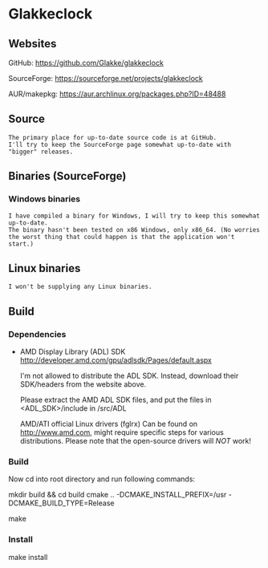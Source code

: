 # Glakkeclock
## Websites
GitHub: https://github.com/Glakke/glakkeclock

SourceForge: https://sourceforge.net/projects/glakkeclock

AUR/makepkg: https://aur.archlinux.org/packages.php?ID=48488

## Source
	The primary place for up-to-date source code is at GitHub.
	I'll try to keep the SourceForge page somewhat up-to-date with "bigger" releases.

## Binaries (SourceForge)
### Windows binaries
	I have compiled a binary for Windows, I will try to keep this somewhat up-to-date.
	The binary hasn't been tested on x86 Windows, only x86_64. (No worries
	the worst thing that could happen is that the application won't start.)

## Linux binaries
	I won't be supplying any Linux binaries.

## Build
### Dependencies
- AMD Display Library (ADL) SDK
	http://developer.amd.com/gpu/adlsdk/Pages/default.aspx

	I'm not allowed to distribute the ADL SDK. Instead, 
	download their SDK/headers from the website above.

	Please extract the AMD ADL SDK files, and put the files in
	<ADL_SDK>/include in <GlakkeClock>/src/ADL

	AMD/ATI official Linux drivers (fglrx) 
	Can be found on http://www.amd.com, might require
	specific steps for various distributions.
	Please note that the open-source drivers will _NOT_ work!

### Build
Now cd into root directory and run following commands:

mkdir build && cd build
cmake .. -DCMAKE_INSTALL_PREFIX=/usr -DCMAKE_BUILD_TYPE=Release

make

### Install
make install

